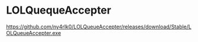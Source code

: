 # LOLQuequeAccepter
https://github.com/ny4rlk0/LOLQueueAccepter/releases/download/Stable/LOLQueueAccepter.exe
